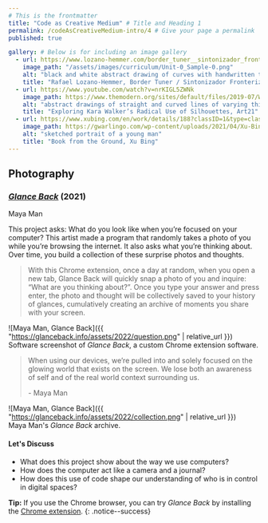 ```yaml
---
# This is the frontmatter
title: "Code as Creative Medium" # Title and Heading 1
permalink: /codeAsCreativeMedium-intro/4 # Give your page a permalink
published: true

gallery: # Below is for including an image gallery
  - url: https://www.lozano-hemmer.com/border_tuner__sintonizador_fronterizo.php
    image_path: "/assets/images/curriculum/Unit-0_Sample-0.png"
    alt: "black and white abstract drawing of curves with handwritten text: too much future "
    title: "Rafael Lozano-Hemmer, Border Tuner / Sintonizador Fronterizo, Relational Architecture 23, 2019."
  - url: https://www.youtube.com/watch?v=nrKIGL5ZWNk
    image_path: https://www.themodern.org/sites/default/files/2019-07/Walker_Slavery%21-Slavery%21_1.jpg
    alt: "abstract drawings of straight and curved lines of varying thickness"
    title: "Exploring Kara Walker’s Radical Use of Silhouettes, Art21"
  - url: https://www.xubing.com/en/work/details/188?classID=1&type=class#188
    image_path: https://gwarlingo.com/wp-content/uploads/2021/04/Xu-Bing-06-1.jpg
    alt: "sketched portrait of a young man"
    title: "Book from the Ground, Xu Bing"
---
```

## Photography
### [*Glance Back*](https://glanceback.info/) (2021)
Maya Man

This project asks: What do you look like when you’re focused on your computer? This artist made a program that randomly takes a photo of you while you’re browsing the internet. It also asks what you’re thinking about. Over time, you build a collection of these surprise photos and thoughts.

> With this Chrome extension, once a day at random, when you open a new tab, Glance Back will quickly snap a photo of you and inquire: “What are you thinking about?”. Once you type your answer and press enter, the photo and thought will be collectively saved to your history of glances, cumulatively creating an archive of moments you share with your screen. 

![Maya Man, Glance Back]({{ "https://glanceback.info/assets/2022/question.png" | relative_url }})  
Software screenshot of *Glance Back*, a custom Chrome extension software. 

> When using our devices, we’re pulled into and solely focused on the glowing world that exists on the screen. We lose both an awareness of self and of the real world context surrounding us.
>
> \- Maya Man

![Maya Man, Glance Back]({{ "https://glanceback.info/assets/2022/collection.png" | relative_url }})  
Maya Man's *Glance Back* archive. 

#### Let's Discuss
- What does this project show about the way we use computers? 
- How does the computer act like a camera and a journal? 
- How does this use of code shape our understanding of who is in control in digital spaces? 

**Tip:** If you use the Chrome browser, you can try *Glance Back* by installing the [Chrome extension](https://chromewebstore.google.com/detail/glance-back/hgickafobcmcfffbjiamhhejkockfccm?pli=1).
{: .notice--success}